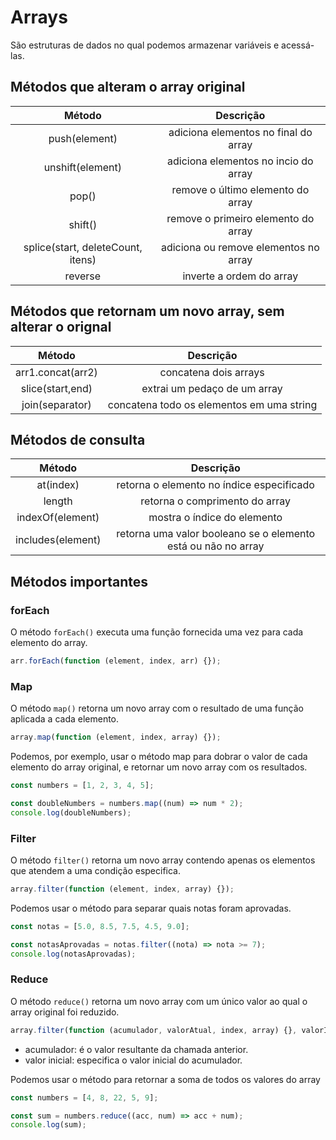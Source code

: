 # Arrays

São estruturas de dados no qual podemos armazenar variáveis e acessá-las.

## Métodos que alteram o array original

|              Método               |               Descrição               |
| :-------------------------------: | :-----------------------------------: |
|           push(element)           | adiciona elementos no final do array  |
|         unshift(element)          | adiciona elementos no incio do array  |
|               pop()               |   remove o último elemento do array   |
|              shift()              |  remove o primeiro elemento do array  |
| splice(start, deleteCount, itens) | adiciona ou remove elementos no array |
|              reverse              |       inverte a ordem do array        |

## Métodos que retornam um novo array, sem alterar o orignal

|      Método       |                 Descrição                 |
| :---------------: | :---------------------------------------: |
| arr1.concat(arr2) |           concatena dois arrays           |
| slice(start,end)  |       extrai um pedaço de um array        |
|  join(separator)  | concatena todo os elementos em uma string |

## Métodos de consulta

|      Método       |                           Descrição                           |
| :---------------: | :-----------------------------------------------------------: |
|     at(index)     |           retorna o elemento no índice especificado           |
|      length       |                retorna o comprimento do array                 |
| indexOf(element)  |                  mostra o índice do elemento                  |
| includes(element) | retorna uma valor booleano se o elemento está ou não no array |

## Métodos importantes

### forEach

O método `forEach()` executa uma função fornecida uma vez para cada elemento do array.

```javascript
arr.forEach(function (element, index, arr) {});
```

### Map

O método `map()` retorna um novo array com o resultado de uma função aplicada a cada elemento.

```javascript
array.map(function (element, index, array) {});
```

Podemos, por exemplo, usar o método map para dobrar o valor de cada elemento do array original, e retornar um novo array com os resultados.

```javascript
const numbers = [1, 2, 3, 4, 5];

const doubleNumbers = numbers.map((num) => num * 2);
console.log(doubleNumbers);
```

### Filter

O método `filter()` retorna um novo array contendo apenas os elementos que atendem a uma condição especifica.

```javascript
array.filter(function (element, index, array) {});
```

Podemos usar o método para separar quais notas foram aprovadas.

```javascript
const notas = [5.0, 8.5, 7.5, 4.5, 9.0];

const notasAprovadas = notas.filter((nota) => nota >= 7);
console.log(notasAprovadas);
```

### Reduce

O método `reduce()` retorna um novo array com um único valor ao qual o array original foi reduzido.

```javascript
array.filter(function (acumulador, valorAtual, index, array) {}, valorInicial);
```

- acumulador: é o valor resultante da chamada anterior.
- valor inicial: especifica o valor inicial do acumulador.

Podemos usar o método para retornar a soma de todos os valores do array

```javascript
const numbers = [4, 8, 22, 5, 9];

const sum = numbers.reduce((acc, num) => acc + num);
console.log(sum);
```
